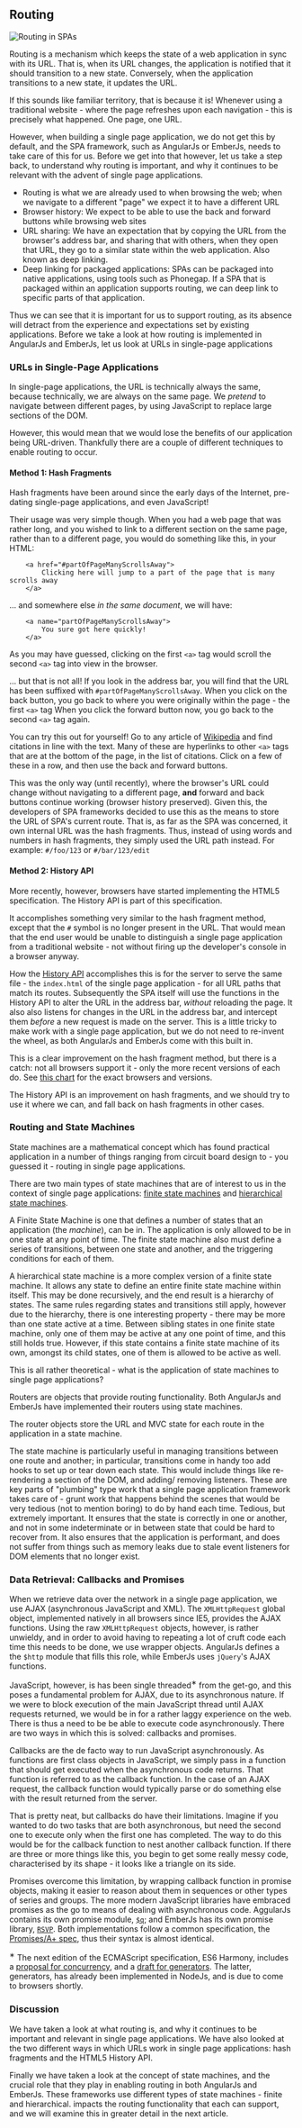 ## Routing

![Routing in SPAs](/img/spa-routing.png)

Routing is a mechanism which keeps the state of a web application in sync with its URL.
That is, when its URL changes, the application is notified that it should transition to a new state.
Conversely, when the application transitions to a new state, it updates the URL.

If this sounds like familiar territory, that is because it is!
Whenever using a traditional website -
where the page refreshes upon each navigation -
this is precisely what happened.
One page, one URL.

However, when building a single page application,
we do not get this by default, and the SPA framework,
such as AngularJs or EmberJs, needs to take care of this for us.
Before we get into that however, let us take a step back,
to understand why routing is important,
and why it continues to be relevant with the advent of single page applications.

- Routing is what we are already used to when browsing the web;
  when we navigate to a different "page" we expect it to have a different URL
- Browser history: We expect to be able to use the back and forward buttons
  while browsing web sites
- URL sharing: We have an expectation that by copying the URL from the browser's
  address bar, and sharing that with others, when they open that URL,
  they go to a similar state within the web application. Also known as deep linking.
- Deep linking for packaged applications: SPAs can be packaged into native applications,
  using tools such as Phonegap. If a SPA that is packaged within an application
  supports routing, we can deep link to specific parts of that application.

Thus we can see that it is important for us to support routing,
as its absence will detract from the experience and expectations set by existing applications.
Before we take a look at how routing is implemented in AngularJs and EmberJs,
let us look at URLs in single-page applications

### URLs in Single-Page Applications

In single-page applications, the URL is technically always the same,
because technically, we are always on the same page.
We *pretend* to navigate between different pages,
by using JavaScript to replace large sections of the DOM.

However, this would mean that we would lose  the benefits of our application being URL-driven.
Thankfully there are a couple of different techniques to enable routing to occur.

#### Method 1: Hash Fragments

Hash fragments have been around since the early days of the Internet,
pre-dating single-page applications, and even JavaScript!

Their usage was very simple though.
When you had a web page that was rather long, and you wished to link to a different
section on the same page, rather than to a different page,
you would do something like this, in your HTML:

        <a href="#partOfPageManyScrollsAway">
            Clicking here will jump to a part of the page that is many scrolls away
        </a>

&hellip; and somewhere else *in the same document*, we will have:

        <a name="partOfPageManyScrollsAway">
            You sure got here quickly!
        </a>

As you may have guessed, clicking on the first `<a>` tag
would scroll the second `<a>` tag into view in the browser.

&hellip; but that is not all!
If you look in the address bar, you will find that the URL has been suffixed with
`#partOfPageManyScrollsAway`.
When you click on the back button,
you go back to where you were originally within the page - the first `<a>` tag
When you click the forward button now,
you go back to the second `<a>` tag again.

You can try this out for yourself!
Go to any article of [Wikipedia](http://en.wikipedia.org)
and find citations in line with the text.
Many of these are hyperlinks to other `<a>` tags
that are at the bottom of the page, in the list of citations.
Click on a few of these in a row, and then use the back and forward buttons.

This was the only way (until recently),
where the browser's URL could change without navigating to a different page,
**and** forward and back buttons continue working (browser history preserved).
Given this, the developers of SPA frameworks decided to use this as the means
to store the URL of SPA's current route.
That is, as far as the SPA was concerned, it own internal URL was the hash fragments.
Thus, instead of using words and numbers in hash fragments,
they simply used the URL path instead.
For example: `#/foo/123` or `#/bar/123/edit`

#### Method 2: History API

More recently, however, browsers have started implementing the HTML5 specification.
The History API is part of this specification.

It accomplishes something very similar to the hash fragment method,
except that the `#` symbol is no longer present in the URL.
That would mean that the end user would be unable to distinguish
a single page application from a traditional website -
not without firing up the developer's console in a browser anyway.

How the [History API](https://developer.mozilla.org/en-US/docs/Web/Guide/API/DOM/Manipulating_the_browser_history)
accomplishes this is for the server to serve the same file -
the `index.html` of the single page application -
for all URL paths that match its routes.
Subsequently the SPA itself will use the functions in the
History API to alter the URL in the address bar,
*without* reloading the page.
It also also listens for changes in the URL in the address bar,
and intercept them *before* a new request is made on the server.
This is a little tricky to make work with a single page application,
but we do not need to re-invent the wheel,
as both AngularJs and EmberJs come with this built in.

This is a clear improvement on the hash fragment method,
but there is a catch: not all browsers support it -
only the more recent versions of each do.
See [this chart](http://caniuse.com/history)
for the exact browsers and versions.

The History API is an improvement on hash fragments,
and we should try to use it where we can,
and fall back on hash fragments in other cases.

### Routing and State Machines

State machines are a mathematical concept which has found practical application
in a number of things ranging from circuit board design to -
you guessed it - routing in single page applications.

There are two main types of state machines that are of interest to us
in the context of single page applications:
[finite state machines](http://en.wikipedia.org/wiki/Finite-state_machine)
and [hierarchical state machines](http://en.wikipedia.org/wiki/UML_state_machine#Hierarchically_nested_states).

A Finite State Machine is one that defines a number of states that
an application (the *machine*), can be in.
The application is only allowed to be in one state at any point of time.
The finite state machine also must define a series of transitions,
between one state and another, and the triggering conditions for each of them.

A hierarchical state machine is a more complex version of a finite state machine.
It allows any state to define an entire finite state machine within itself.
This may be done recursively, and the end result is a hierarchy of states.
The same rules regarding states and transitions still apply,
however due to the hierarchy, there is one interesting property -
there may be more than one state active at a time.
Between sibling states in one finite state machine,
only one of them may be active at any one point of time, and this still holds true.
However, if this state contains a finite state machine of its own,
amongst its child states, one of them is allowed to be active as well.

This is all rather theoretical - what is the application of
state machines to single page applications?

Routers are objects that provide routing functionality.
Both AngularJs and EmberJs have implemented their routers using state machines.

The router objects store the URL and MVC state for each route in the application
in a state machine.

The state machine is particularly useful in managing transitions between one
route and another; in particular,
transitions come in handy too add hooks to set up or tear down each state.
This would include things like re-rendering a section of the DOM,
and adding/ removing listeners.
These are key parts of "plumbing" type work that a single page application
framework takes care of -
grunt work that happens behind the scenes that would be very tedious
(not to mention boring) to do by hand each time.
Tedious,  but extremely important.
It ensures that the state is correctly in one or another,
and not in some indeterminate or in between state that could be hard to recover from.
It also ensures that the application is performant, and does not suffer from things
such as memory leaks due to stale event listeners for DOM elements that no longer exist.

### Data Retrieval: Callbacks and Promises

When we retrieve data over the network in a single page application,
we use AJAX (asynchronous JavaScript and XML).
The `XMLHttpRequest` global object,
implemented natively in all browsers since IE5,
provides the AJAX functions.
Using the raw `XMLHttpRequest` objects, however, is rather unwieldy,
and in order to avoid having to repeating a lot of cruft code each time
this needs to be done, we use wrapper objects.
AngularJs defines a the `$http` module that fills this role,
while EmberJs uses `jQuery`'s AJAX functions.

JavaScript, however, is has been single threaded<sup>&lowast;</sup> from the get-go,
and this poses a fundamental problem for AJAX, due to its asynchronous nature.
If we were to block execution of the main JavaScript thread
until AJAX requests returned, we would be in for a rather laggy experience on the web.
There is thus a need to be be able to execute code asynchronously.
There are two ways in which this is solved: callbacks and promises.

Callbacks are the de facto way to run JavaScript asynchronously.
As functions are first class objects in JavaScript,
we simply pass in a function that should get executed when the asynchronous code
returns.
That function is referred to as the callback function.
In the case of an AJAX request, the callback function would typically parse or
do something else with the result returned from the server.

That is pretty neat, but callbacks do have their limitations.
Imagine if you wanted to do two tasks that are both asynchronous,
but need the second one to execute only when the first one has completed.
The way to do this would be for the callback function to nest another callback function.
If there are three or more things like this,
you begin to get some really messy code,
characterised by its shape - it looks like a triangle on its side.

Promises overcome this limitation,
by wrapping callback function in promise objects, making it easier to reason
about them in sequences or other types of series and groups.
The more modern JavaScript libraries have embraced promises
as the go to means of dealing with asynchronous code.
AggularJs contains its own promise module,
[`$q`](https://docs.angularjs.org/api/ng/service/$q);
and EmberJs has its own promise library,
[`RSVP`](http://emberjs.com/api/classes/Ember.RSVP.html).
Both implementations follow a common specification, the
[Promises/A+ spec](http://promises-aplus.github.io/promises-spec/),
thus their syntax is almost identical.

<sup>&lowast;</sup> The next edition of the ECMAScript specification, ES6 Harmony,
includes a [proposal for concurrency](http://wiki.ecmascript.org/doku.php?id=strawman:concurrency),
and a [draft for generators](http://wiki.ecmascript.org/doku.php?id=harmony:generators).
The latter, generators, has already been implemented in NodeJs,
and is due to come to browsers shortly.

### Discussion

We have taken a look at what routing is,
and why it continues to be important and relevant in single page applications.
We have also looked at the two different ways in which URLs
work in single page applications: hash fragments and the HTML5 History API.

Finally we have taken a look at the concept of state machines,
and the crucial role that they play in enabling routing
in both AngularJs and EmberJs.
These frameworks use different types of state machines - finite and hierarchical.
impacts the routing functionality that each can support,
and we will examine this in greater detail in the next article.
